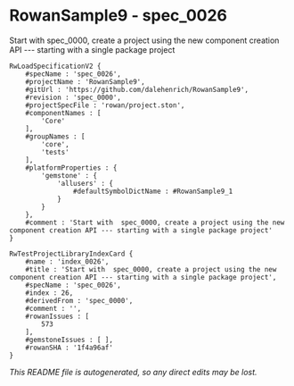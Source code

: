 # RowanSample9 - spec_0026
Start with  spec_0000, create a project using the new component creation API --- starting with a single package project
```
RwLoadSpecificationV2 {
	#specName : 'spec_0026',
	#projectName : 'RowanSample9',
	#gitUrl : 'https://github.com/dalehenrich/RowanSample9',
	#revision : 'spec_0000',
	#projectSpecFile : 'rowan/project.ston',
	#componentNames : [
		'Core'
	],
	#groupNames : [
		'core',
		'tests'
	],
	#platformProperties : {
		'gemstone' : {
			'allusers' : {
				#defaultSymbolDictName : #RowanSample9_1
			}
		}
	},
	#comment : 'Start with  spec_0000, create a project using the new component creation API --- starting with a single package project'
}

RwTestProjectLibraryIndexCard {
	#name : 'index_0026',
	#title : 'Start with  spec_0000, create a project using the new component creation API --- starting with a single package project',
	#specName : 'spec_0026',
	#index : 26,
	#derivedFrom : 'spec_0000',
	#comment : '',
	#rowanIssues : [
		573
	],
	#gemstoneIssues : [ ],
	#rowanSHA : '1f4a96af'
}
```

*This README file is autogenerated, so any direct edits may be lost.*
